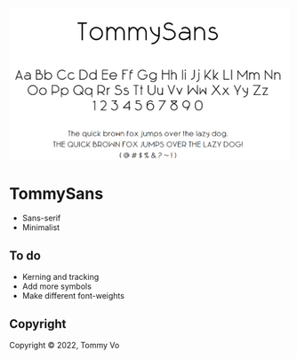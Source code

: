 ![preview](preview.png)

# TommySans
- Sans-serif
- Minimalist

## To do
- Kerning and tracking
- Add more symbols
- Make different font-weights

## Copyright
Copyright © 2022, Tommy Vo
